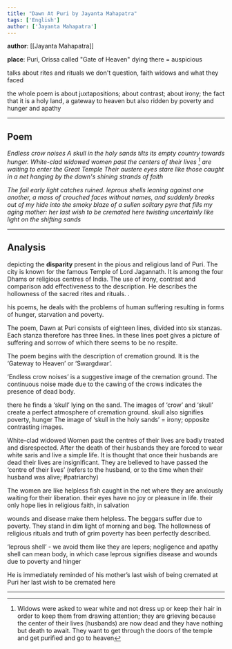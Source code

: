```yaml
---
title: "Dawn At Puri by Jayanta Mahapatra"
tags: ['English']
author: ['Jayanta Mahapatra']
---
```


**author**: [[Jayanta Mahapatra]]

**place**: Puri, Orissa
called "Gate of Heaven"
dying there =  auspicious 

talks about rites and rituals we don't question, faith
widows and what they faced

the whole poem is about juxtapositions; about contrast; about irony; the fact that it is a holy land, a gateway to heaven but also ridden by poverty and hunger and apathy

---
## Poem

*Endless crow noises 
A skull in the holy sands tilts its empty country towards hunger. 
White-clad widowed women
past the centers of their lives [^1]
are waiting to enter the Great Temple
Their austere eyes
stare like those caught in a net
hanging by the dawn's shining strands of faith*

*The fail early light catches ruined. 
leprous shells leaning against one another,
a mass of crouched faces without names, 
and suddenly breaks out of my hide
into the smoky blaze of a sullen solitary pyre
that fills my aging mother: her last wish to be cremated here
twisting uncertainly like light on the shifting sands*




[^1]: Widows were asked to wear white and not dress up or keep their hair in order to keep them from drawing attention; they are grieving because the center of their lives (husbands) are now dead and they have nothing but death to await. They want to get through the doors of the temple and get purified and go to heaven

---

## Analysis 

depicting the **disparity** present in the pious and religious land of Puri. The city is known for the famous Temple of Lord Jagannath. It is among the four Dhams or religious centres of India. The use of irony, contrast and comparison add effectiveness to the description. He
describes the hollowness of the sacred rites and rituals. .

his poems, he deals with the problems of human suffering resulting in forms of hunger, starvation and poverty. 

The poem, Dawn at Puri consists of eighteen lines, divided into six stanzas. Each stanza therefore has three lines. In these lines poet gives a picture of suffering and sorrow of which there seems to be no respite. 

The poem begins with the description of cremation ground. It is the ‘Gateway to Heaven’ or ‘Swargdwar’.

‘Endless crow noises’ is a suggestive image of the cremation ground.
The continuous noise made due to the cawing of the crows indicates the
presence of dead body. 

there he finds a ‘skull’ lying on the sand. The images of ‘crow’ and ‘skull’
create a perfect atmosphere of cremation ground. 
skull also signifies poverty, hunger 
The image of ‘skull in the holy sands’ = irony; opposite contrasting images. 

White-clad widowed Women past the centres of their lives are badly treated and disrespected. 
After the death of their husbands they are forced to wear white saris and live a simple life. It is thought that once their husbands are dead their lives are insignificant. They are believed to have passed the ‘centre of their lives’
(refers to the husband, or to the time when their husband was alive; #patriarchy)


The women are like helpless fish caught in the net where they are anxiously
waiting for their liberation. 
their eyes have no joy or pleasure in life. 
their only hope lies in religious faith, in salvation 

wounds and disease make them helpless. The beggars suffer due to poverty. They stand in dim light of morning and beg. The hollowness of
religious rituals and truth of grim poverty has been perfectly described. 

‘leprous shell’ - we avoid them like they are lepers; negligence and apathy 
shell can mean body, in which case leprous signifies disease and wounds due to poverty and hinger 

He is immediately reminded of his mother’s last wish of being cremated at Puri
her last wish to be cremated here

---



